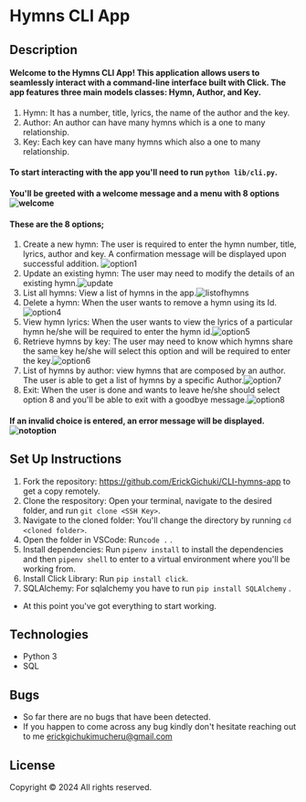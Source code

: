 # Hymns CLI App

## Description
#### Welcome to the Hymns CLI App! This application allows users to seamlessly interact with a command-line interface built with Click. The app features three main models classes: Hymn, Author, and Key.
1. Hymn: It has a number, title, lyrics, the name of the author and the key.
2. Author: An author can have many hymns which is a one to many relationship.
3. Key: Each key can have many hymns which also a one to many relationship.
#### To start interacting with the app you'll need to run ```python lib/cli.py```.
#### You'll be greeted with a welcome message and a menu with 8 options <img src="images/welcome.png" alt='welcome'>
#### These are the 8 options;
1. Create a new hymn: The user is required to enter the hymn number, title, lyrics, author and key. A confirmation message will be displayed upon successful addition. <img src="images/option1.png" alt="option1">
2. Update an existing hymn: The user may need to modify the details of an existing hymn.<img src="images/option2.png" alt="update">
3. List all hymns: View a list of hymns in the app.<img src="images/option3.png" alt="listofhymns"> 
4. Delete a hymn: When the user wants to remove a hymn using its Id.<img src="images/option4.png" alt="option4">
5. View hymn lyrics: When the user wants to view the lyrics of a particular hymn he/she will be required to enter the hymn id.<img src="images/option5.png" alt="option5">
6. Retrieve hymns by key: The user may need to know which hymns share the same key he/she will select this option and will be required to enter the key.<img src="images/option6.png" alt="option6">
7. List of hymns by author: view hymns that are composed by an author. The user is able to get a list of hymns by a specific Author.<img src="images/option7.png" alt="option7">
8. Exit: When the user is done and wants to leave he/she should select option 8 and you'll be able to exit with a goodbye message.<img src="images/option8.png" alt="option8">
#### If an invalid choice is entered, an error message will be displayed.<img src="images/notoption.png.png" alt="notoption">

## Set Up Instructions
1. Fork the repository: https://github.com/ErickGichuki/CLI-hymns-app to get a copy remotely.
2. Clone the respository: Open your terminal, navigate to the desired folder, and run ```git clone <SSH Key>```.
3. Navigate to the cloned folder: You'll change the directory by running ```cd <cloned folder>```.
4. Open the folder in VSCode: Run```code .``` .
5. Install dependencies:  Run ```pipenv install``` to install the dependencies and then ```pipenv shell``` to enter to a virtual environment where you'll be working from.
6. Install Click Library: Run ```pip install click```.
7. SQLAlchemy: For sqlalchemy you have to run ```pip install SQLAlchemy``` .
- At this point you've got everything to start working.
## Technologies
- Python 3
- SQL
## Bugs
- So far there are no bugs that have been detected.
- If you happen to come across any bug kindly don't hesitate reaching out to me erickgichukimucheru@gmail.com
## License
Copyright &copy; 2024 All rights reserved.